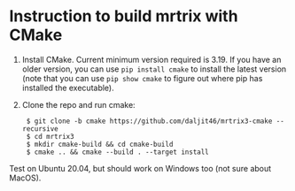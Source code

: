 # Instruction to build mrtrix with CMake

1. Install CMake. Current minimum version required is 3.19. If you have an older version, you can use `pip install cmake` to install the latest version (note that you can use `pip show cmake` to figure out where pip has installed the executable).

2. Clone the repo and run cmake:
    
        $ git clone -b cmake https://github.com/daljit46/mrtrix3-cmake --recursive
        $ cd mrtrix3
        $ mkdir cmake-build && cd cmake-build
        $ cmake .. && cmake --build . --target install


Test on Ubuntu 20.04, but should work on Windows too (not sure about MacOS).

